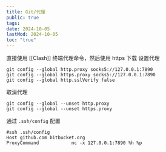 ```yaml
---
title: Git/代理
public: true
tags:
date: 2024-10-05
lastMod: 2024-10-05
toc: "true"
---
```


直接使用 [[Clash]] 终端代理命令，然后使用 https 下载
设置代理
```shell
git config --global http.proxy socks5://127.0.0.1:7890
git config --global https.proxy socks5://127.0.0.1:7890
git config --global http.sslVerify false
```
取消代理
```shell
git config --global --unset http.proxy 
git config --global --unset https.proxy
```
通过 `.ssh/config` 配置
```shell
#ssh .ssh/config
Host github.com bitbucket.org
ProxyCommand            nc -x 127.0.0.1:7890 %h %p
```
